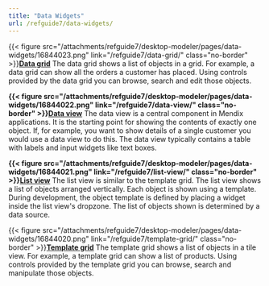 ```yaml
---
title: "Data Widgets"
url: /refguide7/data-widgets/
---
```



{{< figure src="/attachments/refguide7/desktop-modeler/pages/data-widgets/16844023.png" link="/refguide7/data-grid/" class="no-border" >}}**[Data grid](/refguide7/data-grid/)**
The data grid shows a list of objects in a grid. For example, a data grid can show all the orders a customer has placed. Using controls provided by the data grid you can browse, search and edit those objects.

**{{< figure src="/attachments/refguide7/desktop-modeler/pages/data-widgets/16844022.png" link="/refguide7/data-view/" class="no-border" >}}[Data view](/refguide7/data-view/)**
The data view is a central component in Mendix applications. It is the starting point for showing the contents of exactly one object. If, for example, you want to show details of a single customer you would use a data view to do this. The data view typically contains a table with labels and input widgets like text boxes.

**{{< figure src="/attachments/refguide7/desktop-modeler/pages/data-widgets/16844021.png" link="/refguide7/list-view/" class="no-border" >}}[List view](/refguide7/list-view/)**
The list view is similar to the template grid. The list view shows a list of objects arranged vertically. Each object is shown using a template. During development, the object template is defined by placing a widget inside the list view's dropzone. The list of objects shown is determined by a data source.

{{< figure src="/attachments/refguide7/desktop-modeler/pages/data-widgets/16844020.png" link="/refguide7/template-grid/" class="no-border" >}}**[Template grid](/refguide7/template-grid/)**
The template grid shows a list of objects in a tile view. For example, a template grid can show a list of products. Using controls provided by the template grid you can browse, search and manipulate those objects.
